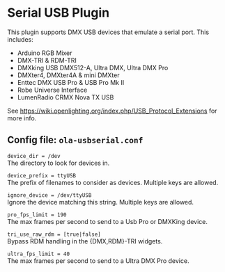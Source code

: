 Serial USB Plugin
=================

This plugin supports DMX USB devices that emulate a serial port. This
includes:

* Arduino RGB Mixer
* DMX-TRI & RDM-TRI
* DMXking USB DMX512-A, Ultra DMX, Ultra DMX Pro
* DMXter4, DMXter4A & mini DMXter
* Enttec DMX USB Pro & USB Pro Mk II
* Robe Universe Interface
* LumenRadio CRMX Nova TX USB

See https://wiki.openlighting.org/index.php/USB_Protocol_Extensions for 
more info.


## Config file: `ola-usbserial.conf`

`device_dir = /dev`  
The directory to look for devices in.

`device_prefix = ttyUSB`  
The prefix of filenames to consider as devices. Multiple keys are allowed.

`ignore_device = /dev/ttyUSB`  
Ignore the device matching this string. Multiple keys are allowed.

`pro_fps_limit = 190`  
The max frames per second to send to a Usb Pro or DMXKing device.

`tri_use_raw_rdm = [true|false]`  
Bypass RDM handling in the {DMX,RDM}-TRI widgets.

`ultra_fps_limit = 40`  
The max frames per second to send to a Ultra DMX Pro device.
